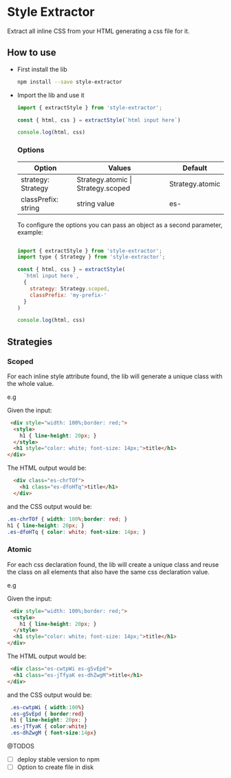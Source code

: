 # Style Extractor

Extract all inline CSS from your HTML generating a css file for it.

## How to use

- First install the lib

  ```bash
  npm install --save style-extractor
  ```

- Import the lib and use it

  ```js
  import { extractStyle } from 'style-extractor';

  const { html, css } = extractStyle(`html input here`)
  
  console.log(html, css)
  ```

  ### Options

  | Option | Values  | Default |
  |---|---|---|
  | strategy: Strategy  |  Strategy.atomic \| Strategy.scoped | Strategy.atomic |
  | classPrefix: string  |  string value | es-  |

  To configure the options you can pass an object as a second parameter, example:

  ```js

  import { extractStyle } from 'style-extractor';
  import type { Strategy } from 'style-extractor';

  const { html, css } = extractStyle(
    `html input here`,
    { 
      strategy: Strategy.scoped, 
      classPrefix: 'my-prefix-' 
    }
  )

  console.log(html, css)
  ```

## Strategies

### Scoped
  For each inline style attribute found, the lib will generate a unique class with the whole value.
  
  e.g

  Given the input:

  ```html
   <div style="width: 100%;border: red;">
    <style>
      h1 { line-height: 20px; }
    </style>
    <h1 style="color: white; font-size: 14px;">title</h1>  
  </div>
  ```

  The HTML output would be:

  ```html
    <div class="es-chrTOf">
      <h1 class="es-dfoHTq">title</h1>  
    </div>
  ```

  and the CSS output would be:

  ```css
  .es-chrTOf { width: 100%;border: red; }
  h1 { line-height: 20px; }
  .es-dfoHTq { color: white; font-size: 14px; }
  ```

### Atomic
  For each css declaration found, the lib will create a unique class and reuse the class on all elements that also have the same css declaration value.


  e.g

  Given the input:

  ```html
   <div style="width: 100%;border: red;">
    <style>
      h1 { line-height: 20px; }
    </style>
    <h1 style="color: white; font-size: 14px;">title</h1>  
  </div>
  ```

  The HTML output would be:

  ```html
   <div class="es-cwtpWi es-gSvEpd">
    <h1 class="es-jTfyaK es-dhZwgM">title</h1>  
  </div>
  ```

  and the CSS output would be:

  ```css
   .es-cwtpWi { width:100%}
   .es-gSvEpd { border:red}
   h1 { line-height: 20px; }
   .es-jTfyaK { color:white}
   .es-dhZwgM { font-size:14px}
  ```


@TODOS

- [ ] deploy stable version to npm
- [ ] Option to create file in disk
